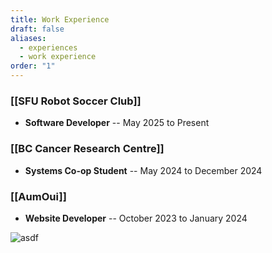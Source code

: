 ```yaml
---
title: Work Experience
draft: false
aliases:
  - experiences
  - work experience
order: "1"
---
```

### [[SFU Robot Soccer Club]]  
- **Software Developer** -- May 2025 to Present
### [[BC Cancer Research Centre]]
- **Systems Co-op Student** -- May 2024 to December 2024
### [[AumOui]]
- **Website Developer** -- October 2023 to January 2024


![asdf](https://images.pexels.com/photos/2782485/pexels-photo-2782485.jpeg)






